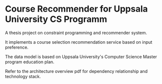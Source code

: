 # Course Recommender for Uppsala University CS  Programm

A thesis project on constraint programming and recommender system.

It implements a course selection recommendation service based on input preference.

The data model is based on Uppsala University's Computer Science Master program education plan.

Refer to the architecture overview pdf for dependency relationship and technology stack.